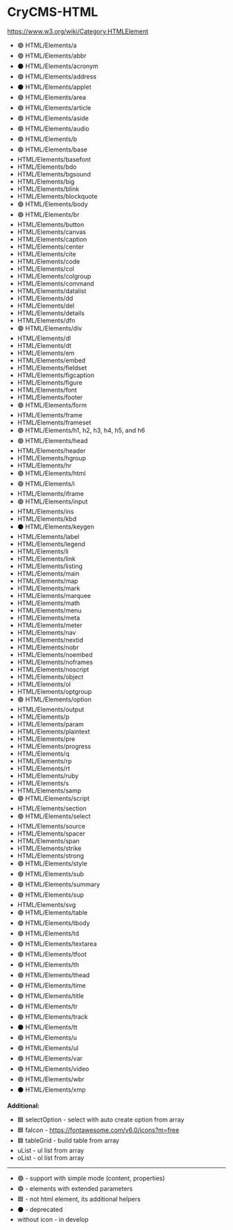 # CryCMS-HTML

https://www.w3.org/wiki/Category:HTMLElement

* :purple_circle: HTML/Elements/a
* :green_circle: HTML/Elements/abbr
* :black_circle: HTML/Elements/acronym
* :green_circle: HTML/Elements/address
* :black_circle: HTML/Elements/applet
* :green_circle: HTML/Elements/area
* :green_circle: HTML/Elements/article
* :green_circle: HTML/Elements/aside
* :green_circle: HTML/Elements/audio
* :green_circle: HTML/Elements/b
* :green_circle: HTML/Elements/base
* HTML/Elements/basefont
* HTML/Elements/bdo
* HTML/Elements/bgsound
* HTML/Elements/big
* HTML/Elements/blink
* HTML/Elements/blockquote
* :green_circle: HTML/Elements/body
* :purple_circle: HTML/Elements/br
* HTML/Elements/button
* HTML/Elements/canvas
* HTML/Elements/caption
* HTML/Elements/center
* HTML/Elements/cite
* HTML/Elements/code
* HTML/Elements/col
* HTML/Elements/colgroup
* HTML/Elements/command
* HTML/Elements/datalist
* HTML/Elements/dd
* HTML/Elements/del
* HTML/Elements/details
* HTML/Elements/dfn
* :green_circle: HTML/Elements/div
* HTML/Elements/dl
* HTML/Elements/dt
* HTML/Elements/em
* HTML/Elements/embed
* HTML/Elements/fieldset
* HTML/Elements/figcaption
* HTML/Elements/figure
* HTML/Elements/font
* HTML/Elements/footer
* :green_circle: HTML/Elements/form
* HTML/Elements/frame
* HTML/Elements/frameset
* :green_circle: HTML/Elements/h1, h2, h3, h4, h5, and h6
* :green_circle: HTML/Elements/head
* HTML/Elements/header
* HTML/Elements/hgroup
* HTML/Elements/hr
* :green_circle: HTML/Elements/html
* :green_circle: HTML/Elements/i
* HTML/Elements/iframe
* :purple_circle: HTML/Elements/input
* HTML/Elements/ins
* HTML/Elements/kbd
* :black_circle: HTML/Elements/keygen
* HTML/Elements/label
* HTML/Elements/legend
* HTML/Elements/li
* HTML/Elements/link
* HTML/Elements/listing
* HTML/Elements/main
* HTML/Elements/map
* HTML/Elements/mark
* HTML/Elements/marquee
* HTML/Elements/math
* HTML/Elements/menu
* HTML/Elements/meta
* HTML/Elements/meter
* HTML/Elements/nav
* HTML/Elements/nextid
* HTML/Elements/nobr
* HTML/Elements/noembed
* HTML/Elements/noframes
* HTML/Elements/noscript
* HTML/Elements/object
* HTML/Elements/ol
* HTML/Elements/optgroup
* :purple_circle: HTML/Elements/option
* HTML/Elements/output
* HTML/Elements/p
* HTML/Elements/param
* HTML/Elements/plaintext
* HTML/Elements/pre
* HTML/Elements/progress
* HTML/Elements/q
* HTML/Elements/rp
* HTML/Elements/rt
* HTML/Elements/ruby
* HTML/Elements/s
* HTML/Elements/samp
* :purple_circle: HTML/Elements/script
* HTML/Elements/section
* :green_circle: HTML/Elements/select
* HTML/Elements/source
* HTML/Elements/spacer
* HTML/Elements/span
* HTML/Elements/strike
* HTML/Elements/strong
* :green_circle: HTML/Elements/style
* :green_circle: HTML/Elements/sub
* :green_circle: HTML/Elements/summary
* :green_circle: HTML/Elements/sup
* HTML/Elements/svg
* :green_circle: HTML/Elements/table
* :green_circle: HTML/Elements/tbody
* :green_circle: HTML/Elements/td
* :green_circle: HTML/Elements/textarea
* :green_circle: HTML/Elements/tfoot
* :green_circle: HTML/Elements/th
* :green_circle: HTML/Elements/thead
* :green_circle: HTML/Elements/time
* :green_circle: HTML/Elements/title
* :green_circle: HTML/Elements/tr
* :green_circle: HTML/Elements/track
* :black_circle: HTML/Elements/tt
* :green_circle: HTML/Elements/u
* :green_circle: HTML/Elements/ul
* :green_circle: HTML/Elements/var
* :green_circle: HTML/Elements/video
* :green_circle: HTML/Elements/wbr
* :black_circle: HTML/Elements/xmp

**Additional:**

* :blue_square: selectOption - select with auto create option from array
* :blue_square: faIcon - https://fontawesome.com/v6.0/icons?m=free
* :blue_square: tableGrid - build table from array
* uList - ul list from array
* oList - ol list from array

---

- :green_circle: - support with simple mode (content, properties)
- :purple_circle: - elements with extended parameters
- :blue_square: - not html element, its additional helpers
- :black_circle: - deprecated
- without icon - in develop